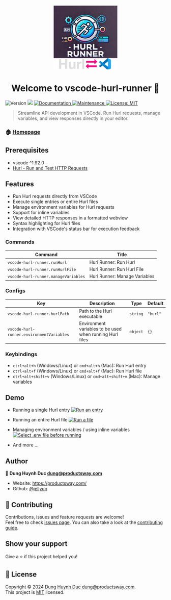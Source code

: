 <p align="center">
  <img src="res/icon.png" alt="VSCode Hurl Runner Logo" width="200"/>
</p>

<h1 align="center">Welcome to vscode-hurl-runner 👋</h1>
<p>
  <img alt="Version" src="https://img.shields.io/badge/version-0.1.2-blue.svg?cacheSeconds=2592000" />
  <img src="https://img.shields.io/badge/vscode-%5E1.92.0-blue.svg" />
  <a href="https://github.com/jellydn/vscode-hurl-runner#readme" target="_blank">
    <img alt="Documentation" src="https://img.shields.io/badge/documentation-yes-brightgreen.svg" />
  </a>
  <a href="https://github.com/jellydn/vscode-hurl-runner/graphs/commit-activity" target="_blank">
    <img alt="Maintenance" src="https://img.shields.io/badge/Maintained%3F-yes-green.svg" />
  </a>
  <a href="https://github.com/jellydn/vscode-hurl-runner/blob/main/LICENSE.md" target="_blank">
    <img alt="License: MIT" src="https://img.shields.io/github/license/jellydn/vscode-hurl-runner" />
  </a>
</p>

> Streamline API development in VSCode. Run Hurl requests, manage variables, and view responses directly in your editor.

### 🏠 [Homepage](https://github.com/jellydn/vscode-hurl-runner#readme)

## Prerequisites

- vscode ^1.92.0
- [Hurl - Run and Test HTTP Requests](https://hurl.dev/)

## Features

- Run Hurl requests directly from VSCode
- Execute single entries or entire Hurl files
- Manage environment variables for Hurl requests
- Support for inline variables
- View detailed HTTP responses in a formatted webview
- Syntax highlighting for Hurl files
- Integration with VSCode's status bar for execution feedback

### Commands

<!-- commands -->

| Command                              | Title                         |
| ------------------------------------ | ----------------------------- |
| `vscode-hurl-runner.runHurl`         | Hurl Runner: Run Hurl         |
| `vscode-hurl-runner.runHurlFile`     | Hurl Runner: Run Hurl File    |
| `vscode-hurl-runner.manageVariables` | Hurl Runner: Manage Variables |

<!-- commands -->

### Configs

<!-- configs -->

| Key                                       | Description                                              | Type     | Default  |
| ----------------------------------------- | -------------------------------------------------------- | -------- | -------- |
| `vscode-hurl-runner.hurlPath`             | Path to the Hurl executable                              | `string` | `"hurl"` |
| `vscode-hurl-runner.environmentVariables` | Environment variables to be used when running Hurl files | `object` | `{}`     |

<!-- configs -->

### Keybindings

- `ctrl+alt+h` (Windows/Linux) or `cmd+alt+h` (Mac): Run Hurl entry
- `ctrl+alt+f` (Windows/Linux) or `cmd+alt+f` (Mac): Run Hurl file
- `ctrl+alt+shift+v` (Windows/Linux) or `cmd+alt+shift+v` (Mac): Manage variables

## Demo

- Running a single Hurl entry
  [![Run an entry](https://i.gyazo.com/4ab37e9a75fc26a84e08e432744b7bca.gif)](https://gyazo.com/4ab37e9a75fc26a84e08e432744b7bca)

- Running an entire Hurl file
  [![Run a file](https://i.gyazo.com/5228daf93d1d18be73d90ca6a9eda5ef.gif)](https://gyazo.com/5228daf93d1d18be73d90ca6a9eda5ef)

- Managing environment variables / using inline variables
  [![Select .env file before running](https://i.gyazo.com/0981889b1ef672704ec4e9a568a71c04.gif)](https://gyazo.com/0981889b1ef672704ec4e9a568a71c04)

- And more ...

## Author

👤 **Dung Huynh Duc <dung@productsway.com>**

- Website: https://productsway.com/
- Github: [@jellydn](https://github.com/jellydn)

## 🤝 Contributing

Contributions, issues and feature requests are welcome!<br />Feel free to check [issues page](https://github.com/jellydn/vscode-hurl-runner/issues). You can also take a look at the [contributing guide](https://github.com/jellydn/vscode-hurl-runner/blob/master/CONTRIBUTING.md).

## Show your support

Give a ⭐️ if this project helped you!

## 📝 License

Copyright © 2024 [Dung Huynh Duc <dung@productsway.com>](https://github.com/jellydn).<br />
This project is [MIT](https://github.com/jellydn/vscode-hurl-runner/blob/master/LICENSE) licensed.
